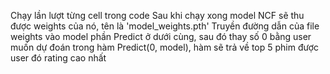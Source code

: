 Chạy lần lượt từng cell trong code Sau khi chạy xong model NCF sẽ thu được weights của nó, tên là 'model_weights.pth' Truyền đường dẫn của file weights vào model phần Predict ở dưới cùng, sau đó thay số 0 bằng user muốn dự đoán trong hàm Predict(0, model), hàm sẽ trả về top 5 phim được user đó rating cao nhất
